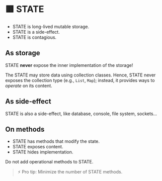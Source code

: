 # 🟥 STATE

+ STATE is long-lived mutable storage.
+ STATE is a side-effect.
+ STATE is contagious.

## As storage

STATE **never** expose the inner implementation of the storage! 

The STATE may store data using collection classes. Hence, STATE never exposes the collection type (e.g., `List`, `Map`); instead, it provides ways to _operate_ on its content.

## As side-effect

STATE is also a side-effect, like database, console, file system, sockets...

## On methods

+ STATE has methods that modify the state.
+ STATE exposes content.
+ STATE hides implementation.

Do not add operational methods to STATE.

> ⚡️ Pro tip: Minimize the number of STATE methods.
